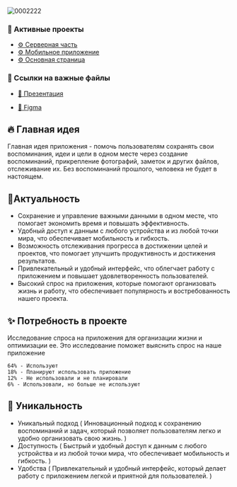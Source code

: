 ![0002222](https://user-images.githubusercontent.com/52669201/230794906-55ab316b-50ae-4c3b-8b8f-a422f7f7307e.png)

### 📎 Активные проекты

* [⚙ Серверная часть](https://github.com/AlexZai007/MaoMe-server)
* [⚙ Мобильное приложение](https://github.com/AlexZai007/MaoMe-mobile)
* [⚙ Основная страница](https://github.com/AlexZai007/MaoMe)

### 📎 Ссылки на важные файлы

* [🧳 Презентация](https://docs.google.com/presentation/d/1JWYCFTs6XKW1CW5NUZaze2S5EoxBhzhx/edit?usp=sharing&ouid=101140512532253247258&rtpof=true&sd=true)

* [🧳 Figma](https://www.figma.com/file/qqDRx5MQ9iRoMu7Y6Q4iJr/Untitled?node-id=0%3A1&t=vNsjkEUHhveDNcJ6-1)


## 🔥 Главная идея
Главная идея приложения - помочь пользователям сохранять свои воспоминания, идеи и цели в одном месте через создание воспоминаний, прикрепление фотографий, заметок и других файлов, отслеживание их. Без воспоминаний прошлого, человека не будет в настоящем.

## 💆Актуальность
* Сохранение и управление важными данными в одном месте, что помогает экономить время и повышать эффективность.
* Удобный доступ к данным с любого устройства и из любой точки мира, что обеспечивает мобильность и гибкость.
* Возможность отслеживания прогресса в достижении целей и проектов, что помогает улучшить продуктивность и достижения результатов.
* Привлекательный и удобный интерфейс, что облегчает работу с приложением и повышает удовлетворенность пользователей.
* Высокий спрос на приложения, которые помогают организовать жизнь и работу, что обеспечивает популярность и востребованность нашего проекта.


## ✨ Потребность в проекте
Исследование спроса на приложения для организации жизни и оптимизации ее. Это исследование поможет выяснить спрос на наше приложение
```
64% - Используют
18% - Планируют использовать приложение
12% - Не использовали и не планировали
6% - Использовали, но больше не используют
```

## 🥂 Уникальность
* Уникальный подход ( Инновационный подход к сохранению воспоминаний и задач, который позволяет пользователям легко и удобно организовать свою жизнь. )
* Доступность ( Быстрый и удобный доступ к данным с любого устройства и из любой точки мира, что обеспечивает мобильность и гибкость.
 )
 * Удобства ( Привлекательный и удобный интерфейс, который делает работу с приложением легкой и приятной для пользователей.
)

